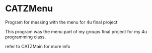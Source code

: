 # CATZMenu

Program for messing with the menu for 4u final project

This program was the menu part of my groups final project for my 4u programming class.

refer to CATZMain for more info
